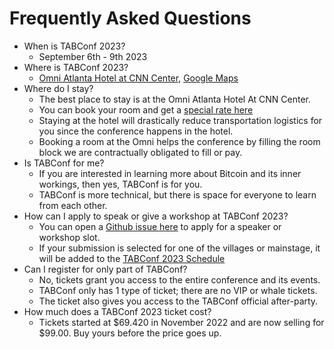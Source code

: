 # Frequently Asked Questions

- When is TABConf 2023?
  - September 6th - 9th 2023
- Where is TABConf 2023? 
  - [Omni Atlanta Hotel at CNN Center](https://www.omnihotels.com/hotels/atlanta-cnn-center), [Google Maps](https://goo.gl/maps/9inaGaCqc8gRjWLi8)
- Where do I stay?
  - The best place to stay is at the Omni Atlanta Hotel At CNN Center. 
  - You can book your room and get a [special rate here](https://www.omnihotels.com/hotels/atlanta-cnn-center/meetings/tabconf-2023-annual-convention-09052023)
  - Staying at the hotel will drastically reduce transportation logistics for you since the conference happens in the hotel. 
  - Booking a room at the Omni helps the conference by filling the room block we are contractually obligated to fill or pay. 
- Is TABConf for me?
  - If you are interested in learning more about Bitcoin and its inner workings, then yes, TABConf is for you. 
  - TABConf is more technical, but there is space for everyone to learn from each other.
- How can I apply to speak or give a workshop at TABConf 2023?
  - You can open a [Github issue here](https://github.com/TABConf/2023.tabconf.com/issues) to apply for a speaker or workshop slot.
  - If your submission is selected for one of the villages or mainstage, it will be added to the [TABConf 2023 Schedule](https://github.com/orgs/TABConf/projects/1)
- Can I register for only part of TABConf?
  - No, tickets grant you access to the entire conference and its events.
  - TABConf only has 1 type of ticket; there are no VIP or whale tickets. 
  - The ticket also gives you access to the TABConf official after-party. 
- How much does a TABConf 2023 ticket cost?
  - Tickets started at $69.420 in November 2022 and are now selling for $99.00. Buy yours before the price goes up. 
